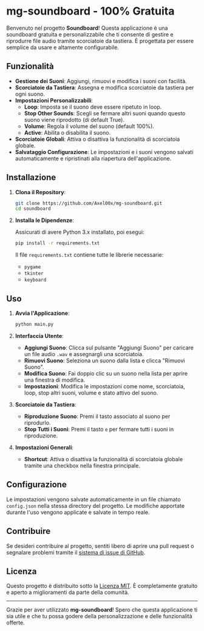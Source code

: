 # mg-soundboard - 100% Gratuita

Benvenuto nel progetto **Soundboard**! Questa applicazione è una soundboard gratuita e personalizzabile che ti consente di gestire e riprodurre file audio tramite scorciatoie da tastiera. È progettata per essere semplice da usare e altamente configurabile.

## Funzionalità

- **Gestione dei Suoni**: Aggiungi, rimuovi e modifica i suoni con facilità.
- **Scorciatoie da Tastiera**: Assegna e modifica scorciatoie da tastiera per ogni suono.
- **Impostazioni Personalizzabili**:
  - **Loop**: Imposta se il suono deve essere ripetuto in loop.
  - **Stop Other Sounds**: Scegli se fermare altri suoni quando questo suono viene riprodotto (di default True).
  - **Volume**: Regola il volume del suono (default 100%).
  - **Active**: Abilita o disabilita il suono.
- **Scorciatoie Globali**: Attiva o disattiva la funzionalità di scorciatoia globale.
- **Salvataggio Configurazione**: Le impostazioni e i suoni vengono salvati automaticamente e ripristinati alla riapertura dell'applicazione.

## Installazione

1. **Clona il Repository**:

    ```bash
    git clone https://github.com/Axel00x/mg-soundboard.git
    cd soundboard
    ```

2. **Installa le Dipendenze**:

    Assicurati di avere Python 3.x installato, poi esegui:

    ```bash
    pip install -r requirements.txt
    ```

    Il file `requirements.txt` contiene tutte le librerie necessarie:
    - `pygame`
    - `tkinter`
    - `keyboard`

## Uso

1. **Avvia l'Applicazione**:

    ```bash
    python main.py
    ```

2. **Interfaccia Utente**:

    - **Aggiungi Suono**: Clicca sul pulsante "Aggiungi Suono" per caricare un file audio `.wav` e assegnargli una scorciatoia.
    - **Rimuovi Suono**: Seleziona un suono dalla lista e clicca "Rimuovi Suono".
    - **Modifica Suono**: Fai doppio clic su un suono nella lista per aprire una finestra di modifica.
    - **Impostazioni**: Modifica le impostazioni come nome, scorciatoia, loop, stop altri suoni, volume e stato attivo del suono.

3. **Scorciatoie da Tastiera**:

    - **Riproduzione Suono**: Premi il tasto associato al suono per riprodurlo.
    - **Stop Tutti i Suoni**: Premi il tasto `e` per fermare tutti i suoni in riproduzione.

4. **Impostazioni Generali**:

    - **Shortcut**: Attiva o disattiva la funzionalità di scorciatoia globale tramite una checkbox nella finestra principale.

## Configurazione

Le impostazioni vengono salvate automaticamente in un file chiamato `config.json` nella stessa directory del progetto. Le modifiche apportate durante l'uso vengono applicate e salvate in tempo reale.

## Contribuire

Se desideri contribuire al progetto, sentiti libero di aprire una pull request o segnalare problemi tramite il [sistema di issue di GitHub](https://github.com/Axel00x/mg-soundboard/issues).

## Licenza

Questo progetto è distribuito sotto la [Licenza MIT](LICENSE). È completamente gratuito e aperto a miglioramenti da parte della comunità.

---

Grazie per aver utilizzato **mg-soundboard**! Spero che questa applicazione ti sia utile e che tu possa godere della personalizzazione e delle funzionalità offerte.
